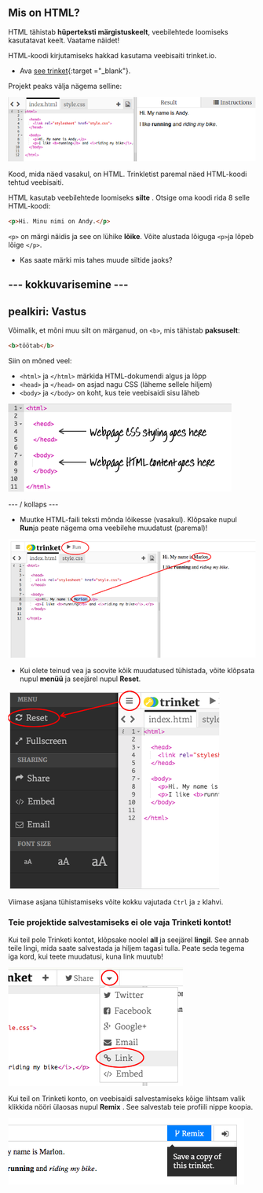## Mis on HTML?

HTML tähistab **hüperteksti märgistuskeelt**, veebilehtede loomiseks kasutatavat keelt. Vaatame näidet!

HTML-koodi kirjutamiseks hakkad kasutama veebisaiti trinket.io.

+ Ava [see trinket](http://jumpto.cc/web-intro){:target ="_blank"}.

Projekt peaks välja nägema selline:

![screenshot](images/birthday-starter.png)

Kood, mida näed vasakul, on HTML. Trinkletist paremal näed HTML-koodi tehtud veebisaiti.

HTML kasutab veebilehtede loomiseks **silte** . Otsige oma koodi rida 8 selle HTML-koodi:

```html
<p>Hi. Minu nimi on Andy.</p>
```

`<p>` on märgi näidis ja see on lühike **lõike**. Võite alustada lõiguga `<p>`ja lõpeb lõige `</p>`.

+ Kas saate märki mis tahes muude siltide jaoks?

## \--- kokkuvarisemine \---

## pealkiri: Vastus

Võimalik, et mõni muu silt on märganud, on `<b>`, mis tähistab **paksuselt**:

```html
<b>töötab</b>
```

Siin on mõned veel:

+ `<html>` ja `</html>` märkida HTML-dokumendi algus ja lõpp
+ `<head>` ja `</head>` on asjad nagu CSS (läheme sellele hiljem)
+ `<body>` ja `</body>` on koht, kus teie veebisaidi sisu läheb

![ekraanipilt](images/birthday-head-body.png)

\--- / kollaps \---

+ Muutke HTML-faili teksti mõnda lõikesse (vasakul). Klõpsake nupul **Run**ja peate nägema oma veebilehe muudatust (paremal)!

![ekraanipilt](images/birthday-edit-html.png)

+ Kui olete teinud vea ja soovite kõik muudatused tühistada, võite klõpsata nupul **menüü** ja seejärel nupul **Reset**.

![ekraanipilt](images/birthday-reset.png)

Viimase asjana tühistamiseks võite kokku vajutada `Ctrl` ja `z` klahvi.

### Teie projektide salvestamiseks ei ole vaja Trinketi kontot!

Kui teil pole Trinketi kontot, klõpsake noolel **all** ja seejärel **lingil**. See annab teile lingi, mida saate salvestada ja hiljem tagasi tulla. Peate seda tegema iga kord, kui teete muudatusi, kuna link muutub!

![ekraanipilt](images/birthday-link.png)

Kui teil on Trinketi konto, on veebisaidi salvestamiseks kõige lihtsam valik klikkida nööri ülaosas nupul **Remix** . See salvestab teie profiili nippe koopia.

![ekraanipilt](images/birthday-remix.png)